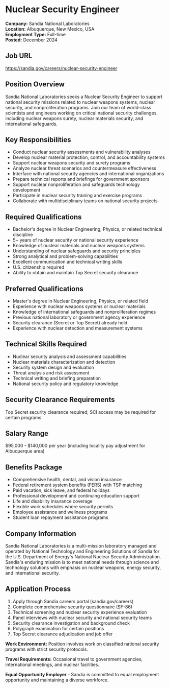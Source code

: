 # Nuclear Security Engineer
**Company:** Sandia National Laboratories  
**Location:** Albuquerque, New Mexico, USA  
**Employment Type:** Full-time  
**Posted:** December 2024  

## Job URL
https://sandia.gov/careers/nuclear-security-engineer

## Position Overview
Sandia National Laboratories seeks a Nuclear Security Engineer to support national security missions related to nuclear weapons systems, nuclear security, and nonproliferation programs. Join our team of world-class scientists and engineers working on critical national security challenges, including nuclear weapons surety, nuclear materials security, and international safeguards.

## Key Responsibilities
- Conduct nuclear security assessments and vulnerability analyses
- Develop nuclear material protection, control, and accountability systems
- Support nuclear weapons security and surety programs
- Analyze nuclear threat scenarios and countermeasure effectiveness
- Interface with national security agencies and international organizations
- Prepare technical reports and briefings for government sponsors
- Support nuclear nonproliferation and safeguards technology development
- Participate in nuclear security training and exercise programs
- Collaborate with multidisciplinary teams on national security projects

## Required Qualifications
- Bachelor's degree in Nuclear Engineering, Physics, or related technical discipline
- 5+ years of nuclear security or national security experience
- Knowledge of nuclear materials and nuclear weapons systems
- Understanding of nuclear safeguards and security principles
- Strong analytical and problem-solving capabilities
- Excellent communication and technical writing skills
- U.S. citizenship required
- Ability to obtain and maintain Top Secret security clearance

## Preferred Qualifications
- Master's degree in Nuclear Engineering, Physics, or related field
- Experience with nuclear weapons systems or nuclear materials
- Knowledge of international safeguards and nonproliferation regimes
- Previous national laboratory or government agency experience
- Security clearance (Secret or Top Secret) already held
- Experience with nuclear detection and measurement systems

## Technical Skills Required
- Nuclear security analysis and assessment capabilities
- Nuclear materials characterization and detection
- Security system design and evaluation
- Threat analysis and risk assessment
- Technical writing and briefing preparation
- National security policy and regulatory knowledge

## Security Clearance Requirements
Top Secret security clearance required; SCI access may be required for certain programs

## Salary Range
$95,000 - $140,000 per year (including locality pay adjustment for Albuquerque area)

## Benefits Package
- Comprehensive health, dental, and vision insurance
- Federal retirement system benefits (FERS) with TSP matching
- Paid vacation, sick leave, and federal holidays
- Professional development and continuing education support
- Life and disability insurance coverage
- Flexible work schedules where security permits
- Employee assistance and wellness programs
- Student loan repayment assistance programs

## Company Information
Sandia National Laboratories is a multi-mission laboratory managed and operated by National Technology and Engineering Solutions of Sandia for the U.S. Department of Energy's National Nuclear Security Administration. Sandia's enduring mission is to meet national needs through science and technology solutions with emphasis on nuclear weapons, energy security, and international security.

## Application Process
1. Apply through Sandia careers portal (sandia.gov/careers)
2. Complete comprehensive security questionnaire (SF-86)
3. Technical screening and nuclear security experience evaluation
4. Panel interviews with nuclear security and national security teams
5. Security clearance investigation and background check
6. Polygraph examination for certain positions
7. Top Secret clearance adjudication and job offer

**Work Environment:** Position involves work on classified national security programs with strict security protocols.

**Travel Requirements:** Occasional travel to government agencies, international meetings, and nuclear facilities.

**Equal Opportunity Employer** - Sandia is committed to equal employment opportunity and maintaining a diverse workforce.